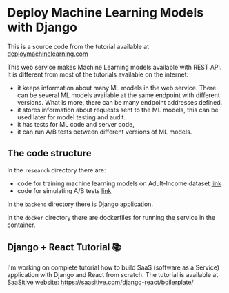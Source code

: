# Deploy Machine Learning Models with Django

This is a source code from the tutorial available at [deploymachinelearning.com](https://deploymachinelearning.com)

This web service makes Machine Learning models available with REST API. It is different from most of the tutorials available on the internet:

- it keeps information about many ML models in the web service. There can be several ML models available at the same endpoint with different versions. What is more, there can be many endpoint addresses defined.
- it stores information about requests sent to the ML models, this can be used later for model testing and audit.
- it has tests for ML code and server code,
- it can run A/B tests between different versions of ML models.

## The code structure

In the `research` directory there are:

- code for training machine learning models on Adult-Income dataset [link](https://github.com/pplonski/my_ml_service/blob/master/research/train_income_classifier.ipynb)
- code for simulating A/B tests [link](https://github.com/pplonski/my_ml_service/blob/master/research/ab_test.ipynb)

In the `backend` directory there is Django application.

In the `docker` directory there are dockerfiles for running the service in the container.


## Django + React Tutorial :books:

I'm working on complete tutorial how to build SaaS (software as a Service) application with Django and React from scratch. The tutorial is available at [SaaSitive](https://saasitive.com) website: https://saasitive.com/django-react/boilerplate/
